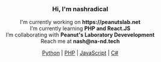 <div align="center">
  <h3>Hi, I'm nashradical</h2>
  
  <p>
    I'm currently working on <strong>https://peanutslab.net</strong><br>
    I’m currently learning <strong>PHP and React.JS</strong><br>
    I’m collaborating with <strong>Peanut's Laboratory Devevelopment</strong><br>
    Reach me at <strong>nash@na-nd.tech</strong><br>
  </p>
  
  <div>
    <a href="https://www.php.net/">Python</a> |
    <a href="https://www.python.org/">PHP</a> |
    <a href="https://developer.mozilla.org/en-US/docs/Web/javascript">JavaScript</a> |
    <a href="https://docs.microsoft.com/en-us/dotnet/csharp/">C#</a>
  </div>
</div>
